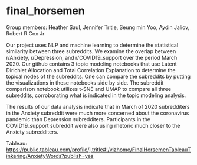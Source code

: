 # final_horsemen
Group members:
Heather Saul,
Jennifer Tritle,
Seung min Yoo,
Aydin Jaliov,
Robert R Cox Jr

Our project uses NLP and machine learning to determine the statistical similarity between three subreddits. We examine the overlap between r/Anxiety, r/Depression, and r/COVID19_support over the period March 2020. Our github contains 3 topic modeling notebooks that use Latent Dirichlet Allocation and Total Correlation Explanation to determine the topical nodes of the subreddits. One can compare the subreddits by putting the visualizations in these notebooks side by side. The subreddit comparison notebook utilizes t-SNE and UMAP to compare all three subreddits, corroborating what is indicated in the topic modeling analysis. 

The results of our data analysis indicate that in March of 2020 subredditers in the Anxiety subreddit were much more concerned about the coronavirus pandemic than Depression subredditers. Participants in the COVID19_support subreddit were also using rhetoric much closer to the Anxiety subredditers.

Tableau: https://public.tableau.com/profile/j.tritle#!/vizhome/FinalHorsemenTableauTinkering/AnxietyWords?publish=yes
